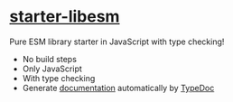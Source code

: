 # [starter-libesm](https://github.com/hyf0/starter-libesm)

Pure ESM library starter in JavaScript with type checking!

- No build steps
- Only JavaScript
- With type checking
- Generate [documentation](https://hyf0.github.io/starter-libesm/) automatically by [TypeDoc](https://github.com/TypeStrong/typedoc)
